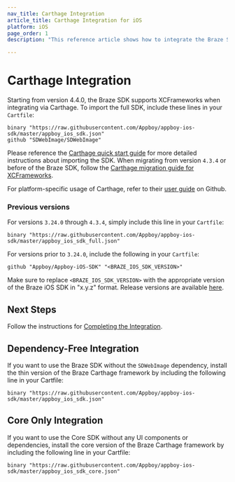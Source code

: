 ```yaml
---
nav_title: Carthage Integration
article_title: Carthage Integration for iOS
platform: iOS
page_order: 1
description: "This reference article shows how to integrate the Braze SDK using Carthage for iOS."

---
```


# Carthage Integration

Starting from version 4.4.0, the Braze SDK supports XCFrameworks when integrating via Carthage. To import the full SDK, include these lines in your `Cartfile`:
```
binary "https://raw.githubusercontent.com/Appboy/appboy-ios-sdk/master/appboy_ios_sdk.json"
github "SDWebImage/SDWebImage"
```

Please reference the [Carthage quick start guide][1] for more detailed instructions about importing the SDK. When migrating from version `4.3.4` or before of the Braze SDK, follow the [Carthage migration guide for XCFrameworks][2].

For platform-specific usage of Carthage, refer to their [user guide][3] on Github.

### Previous versions

For versions `3.24.0` through `4.3.4`, simply include this line in your `Cartfile`:
```
binary "https://raw.githubusercontent.com/Appboy/appboy-ios-sdk/master/appboy_ios_sdk_full.json"
```

For versions prior to `3.24.0`, include the following in your `Cartfile`:
```
github "Appboy/Appboy-iOS-SDK" "<BRAZE_IOS_SDK_VERSION>"
```

Make sure to replace `<BRAZE_IOS_SDK_VERSION>` with the appropriate version of the Braze iOS SDK in "x.y.z" format. Release versions are available [here][4].

## Next Steps

Follow the instructions for [Completing the Integration][5].

## Dependency-Free Integration
If you want to use the Braze SDK without the `SDWebImage` dependency, install the thin version of the Braze Carthage framework by including the following line in your Cartfile:

```
binary "https://raw.githubusercontent.com/Appboy/appboy-ios-sdk/master/appboy_ios_sdk.json"
```

## Core Only Integration
If you want to use the Core SDK without any UI components or dependencies, install the core version of the Braze Carthage framework by including the following line in your Cartfile:

```
binary "https://raw.githubusercontent.com/Appboy/appboy-ios-sdk/master/appboy_ios_sdk_core.json"
```

[1]: https://github.com/Carthage/Carthage#quick-start
[2]: https://github.com/Carthage/Carthage#migrating-a-project-from-framework-bundles-to-xcframeworks
[3]: https://github.com/Carthage/Carthage#if-youre-building-for-ios-tvos-or-watchos
[4]: https://github.com/Appboy/appboy-ios-sdk/releases
[5]: {{site.baseurl}}/developer_guide/platform_integration_guides/ios/initial_sdk_setup/completing_integration/
